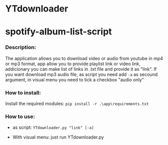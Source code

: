 # YTdownloader
# spotify-album-list-script
### Description:
The application allows you to download video or audio from youtube in mp4 or mp3 format, app allow you to provide playlist link or video link, addicionary you can make
list of links in .txt file and provide it as "link". If you want download mp3 audio file, as script you need add `-a` as secound argument, in visual menu you need to tick a checkbox "audio only"

### How to install:
Install the required modules: `pip install -r .\app\requirements.txt`

### How to use:
* as script: `YTdownloader.py "link" [-a]`

* With visual menu: just run YTdownloader.py
